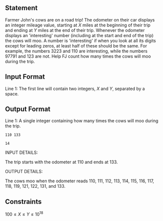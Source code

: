 ## Statement

Farmer John's cows are on a road trip! The odometer on their car displays an integer mileage value, starting at $X$ miles at the beginning of their trip and ending at $Y$ miles at the end of their trip. Whenever the odometer displays an 'interesting' number (including at the start and end of the trip) the cows will moo. A number is 'interesting' if when you look at all its digits except for leading zeros, at least half of these should be the same. For example, the numbers $3223$ and $110$ are interesting, while the numbers $97791$ and $123$ are not. Help FJ count how many times the cows will moo during the trip. 

## Input Format

Line $1$: The first line will contain two integers, $X$ and $Y$, separated by a space. 

## Output Format

Line $1$: A single integer containing how many times the cows will moo during the trip. 

```input1
110 133 

```
```output1
14 
```

INPUT DETAILS: 

The trip starts with the odometer at $110$ and ends at $133$.

OUTPUT DETAILS:

The cows moo when the odometer reads $110$, $111$, $112$, $113$, $114$, $115$, $116$, $117$, $118$, $119$, $121$, $122$, $131$, and $133$. 

## Constraints

$100 \le X \le Y \le 10^{18}$
